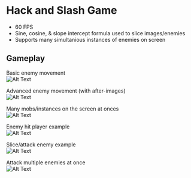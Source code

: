 # Hack and Slash Game
  
- 60 FPS
- Sine, cosine, & slope intercept formula used to slice images/enemies
- Supports many simultanious instances of enemies on screen
  
## Gameplay
  
Basic enemy movement  
![Alt Text](https://github.com/rstotler/gifs/blob/main/Battle-Movement.gif)  
  
Advanced enemy movement (with after-images)  
![Alt Text](https://github.com/rstotler/gifs/blob/main/Battle-CircleMovement.gif)  
  
Many mobs/instances on the screen at onces  
![Alt Text](https://github.com/rstotler/gifs/blob/main/Battle-ManyMobs.gif)  
  
Enemy hit player example  
![Alt Text](https://github.com/rstotler/gifs/blob/main/Battle-Hit-Block.gif)  
  
Slice/attack enemy example  
![Alt Text](https://github.com/rstotler/gifs/blob/main/Battle-CutAngle.gif)  
  
Attack multiple enemies at once  
![Alt Text](https://github.com/rstotler/gifs/blob/main/Battle-CutMultiple.gif)  
